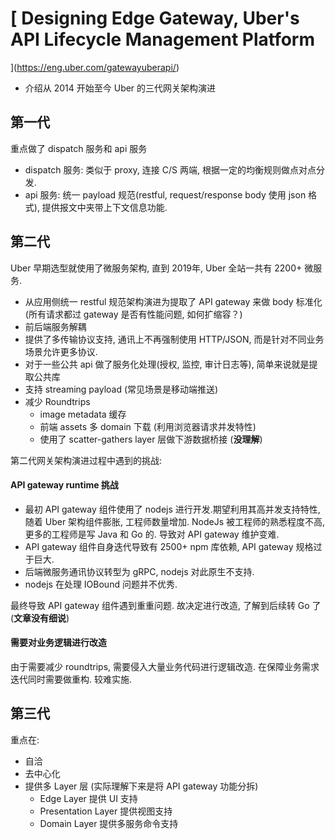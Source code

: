 # [ Designing Edge Gateway, Uber's API Lifecycle Management Platform
](https://eng.uber.com/gatewayuberapi/)

- 介绍从 2014 开始至今 Uber 的三代网关架构演进

## 第一代
重点做了 dispatch 服务和 api 服务

- dispatch 服务: 类似于 proxy, 连接 C/S 两端, 根据一定的均衡规则做点对点分发.
- api 服务: 统一 payload 规范(restful, request/response body 使用 json 格式), 提供报文中夹带上下文信息功能.

## 第二代
Uber 早期选型就使用了微服务架构, 直到 2019年, Uber 全站一共有 2200+ 微服务.

- 从应用侧统一 restful 规范架构演进为提取了 API gateway 来做 body 标准化(所有请求都过 gateway 是否有性能问题, 如何扩缩容？)
- 前后端服务解耦
- 提供了多传输协议支持, 通讯上不再强制使用 HTTP/JSON, 而是针对不同业务场景允许更多协议.
- 对于一些公共 api 做了服务化处理(授权, 监控, 审计日志等), 简单来说就是提取公共库
- 支持 streaming payload (常见场景是移动端推送)
- 减少 Roundtrips
    - image metadata 缓存
    - 前端 assets 多 domain 下载 (利用浏览器请求并发特性)
    - 使用了 scatter-gathers layer 层做下游数据桥接 (**没理解**)

第二代网关架构演进过程中遇到的挑战:
#### API gateway runtime 挑战
- 最初 API gateway 组件使用了 nodejs 进行开发.期望利用其高并发支持特性, 随着 Uber 架构组件膨胀, 工程师数量增加.  NodeJs 被工程师的熟悉程度不高, 更多的工程师是写 Java 和 Go 的. 导致对 API gateway 维护变难.
- API gateway 组件自身迭代导致有 2500+ npm 库依赖, API gateway 规格过于巨大.
- 后端微服务通讯协议转型为 gRPC, nodejs 对此原生不支持.
- nodejs 在处理 IOBound 问题并不优秀.

最终导致 API gateway 组件遇到重重问题. 故决定进行改造, 了解到后续转 Go 了(**文章没有细说**)

#### 需要对业务逻辑进行改造
由于需要减少 roundtrips, 需要侵入大量业务代码进行逻辑改造.
在保障业务需求迭代同时需要做重构.
较难实施.

## 第三代
重点在:
- 自洽
- 去中心化
- 提供多 Layer 层 (实际理解下来是将 API gateway 功能分拆)
    - Edge Layer 提供 UI 支持
    - Presentation Layer 提供视图支持
    - Domain Layer 提供多服务命令支持
